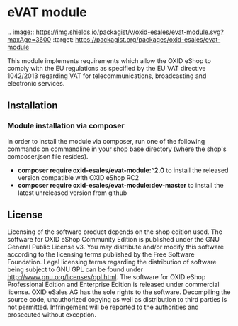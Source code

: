 eVAT module
===========

.. image:: https://img.shields.io/packagist/v/oxid-esales/evat-module.svg?maxAge=3600
    :target: https://packagist.org/packages/oxid-esales/evat-module

This module implements requirements which allow the OXID eShop to comply with the 
EU regulations as specified by the EU VAT directive 1042/2013 regarding VAT for 
telecommunications, broadcasting and electronic services.

## Installation

### Module installation via composer

In order to install the module via composer, run one of the following commands 
on commandline in your shop base directory (where the shop's composer.json file resides).

* **composer require oxid-esales/evat-module:^2.0** to install the released version compatible with OXID eShop RC2
* **composer require oxid-esales/evat-module:dev-master** to install the latest unreleased version from github

## License

Licensing of the software product depends on the shop edition used.
The software for OXID eShop Community Edition is published under the GNU General Public License v3.
You may distribute and/or modify this software according to the licensing terms published by the Free
Software Foundation. Legal licensing terms regarding the distribution of software being subject to GNU
GPL can be found under http://www.gnu.org/licenses/gpl.html.
The software for OXID eShop Professional Edition and Enterprise Edition is released under commercial
license. OXID eSales AG has the sole rights to the software. Decompiling the source code, unauthorized
copying as well as distribution to third parties is not permitted. Infringement will be reported to the
authorities and prosecuted without exception.
